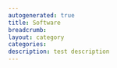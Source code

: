 ```yaml
---
autogenerated: true
title: Software
breadcrumb: 
layout: category
categories: 
description: test description
---
```


